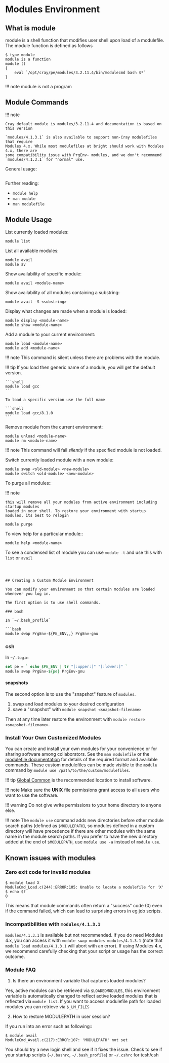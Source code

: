 # Modules Environment






## What is module

module is a shell function that modifies user shell upon load of a modulefile.
The module function is defined as follows

```console
$ type module
module is a function
module () 
{ 
    eval `/opt/cray/pe/modules/3.2.11.4/bin/modulecmd bash $*`
}
```

!!! note
	module is not a program 

## Module Commands

!!! note

    Cray default module is modules/3.2.11.4 and documentation is based on this version
    
    `modules/4.1.3.1` is also available to support non-Cray modulefiles that require 
    Modules 4.x. While most modulefiles at bright should work with Modules 4.x, there are
    some compatibility issue with PrgEnv- modules, and we don't recommend 
    `modules/4.1.3.1` for "normal" use.

General usage:

```console
```

Further reading:

 * `module help`
 * `man module`
 * `man modulefile`

## Module Usage

List currently loaded modules:

```shell
module list
```

List all available modules:

```shell
module avail 
module av
```

Show availability of specific module:

```shell
module avail <module-name>
```

Show availability of all modules containing a substring:

```shell
module avail -S <substring>
```

Display what changes are made when a module is loaded:

```shell
module display <module-name>
module show <module-name>
```

Add a module to your current environment:

```shell
module load <module-name>
module add <module-name>
```

!!! note
	This command is silent unless there are problems with the
	module.

!!! tip
	If you load then generic name of a module, you will get the
	default version.

	```shell
	module load gcc
	```

	To load a specific version use the full name

	```shell
	module load gcc/8.1.0
	```

Remove module from the current environment:

```shell
module unload <module-name>
module rm <module-name>
```

!!! note
	This command will fail *silently* if the specified module is not loaded.

Switch currently loaded module with a new module:

```shell
module swap <old-module> <new-module>
module switch <old-module> <new-module>
```

To purge all modules::

!!! note

    this will remove all your modules from active environment including startup modules
    loaded in your shell. To restore your environment with startup modules, its best to relogin 
         
```shell
module purge
```

To view help for a particular module:: 

```shell
module help <module-name>
```

To see a condensed list of module you can use `module -t` and use this with `list` or `avail`

```
```


```console


## Creating a Custom Module Environment

You can modify your environment so that certain modules are loaded
whenever you log in.

The first option is to use shell commands.

### bash

In `~/.bash_profile`

```bash
module swap PrgEnv-${PE_ENV,,} PrgEnv-gnu
```

### csh

In `~/.login`

```csh
set pe = ` echo $PE_ENV | tr "[:upper:]" "[:lower:]" `
module swap PrgEnv-${pe} PrgEnv-gnu
```

#### snapshots

The second option is to use the "snapshot" feature of `modules`.

1. swap and load modules to your desired configuration
2. save a "snapshot" with `module snapshot <snapshot-filename>`

Then at any time later restore the environment with
`module restore <snapshot-filename>`.

### Install Your Own Customized Modules

You can create and install your own modules for your convenience or
for sharing software among collaborators. See the `man modulefile` or
the
[modulefile documentation](https://modules.readthedocs.io/en/latest/modulefile.html#) for
details of the required format and available commands.  These custom
modulefiles can be made visible to the `module` command by `module use
/path/to/the/custom/modulefiles`.

!!! tip
	[Global Common](../filesystems/global-common.md) is the
	recommended location to install software.

!!! note
	Make sure the **UNIX** file permissions grant access to all users who
	want to use the software.

!!! warning
	Do not give write permissions to your home directory to anyone else.

!!! note
	The `module use` command adds new directories before
	other module search paths (defined as `$MODULEPATH`), so modules
	defined in a custom directory will have precedence if there are
	other modules with the same name in the module search paths. If
	you prefer to have the new directory added at the end of
	`$MODULEPATH`, use `module use -a` instead of `module use`.

## Known issues with modules

### Zero exit code for invalid modules

```console
$ module load X
ModuleCmd_Load.c(244):ERROR:105: Unable to locate a modulefile for 'X'
$ echo $?
0
```

This means that module commands often return a "success" code (0) even 
if the command failed, which can lead to surprising errors in eg job scripts.

### Incompatibilities with `modules/4.1.3.1`

`modules/4.1.3.1` is available but not recommended. If you do need Modules 4.x,
you can access it with `module swap modules modules/4.1.3.1` (note that 
`module load modules/4.1.3.1` will abort with an error). If using Modules 4.x, 
we recommend carefully checking that your script or usage has the correct outcome. 

### Module FAQ 

1. Is there an environment variable that captures loaded modules?

Yes, active modules can be retrieved via `$LOADEDMODULES`, this environment variable is 
automatically changed to reflect active loaded modules that is reflected via `module list`.
If you want to access modulefile path for loaded modules you can retrieve via `$_LM_FILES`

2. How to restore MODULEPATH in user session?

If you run into an error such as following::

```
$ module avail
ModuleCmd_Avail.c(217):ERROR:107: 'MODULEPATH' not set
```

You should try a new login shell and see if it fixes the issue. Check to see if your startup 
scripts (`~/.bashrc`, `~/.bash_profile`) or `~/.cshrc` for tcsh/csh 
